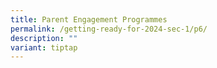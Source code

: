 ```yaml
---
title: Parent Engagement Programmes
permalink: /getting-ready-for-2024-sec-1/p6/
description: ""
variant: tiptap
---
```

